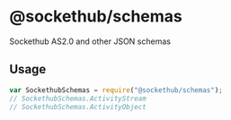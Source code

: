# @sockethub/schemas

Sockethub AS2.0 and other JSON schemas

## Usage

```javascript
var SockethubSchemas = require("@sockethub/schemas");
// SockethubSchemas.ActivityStream
// SockethubSchemas.ActivityObject
```
